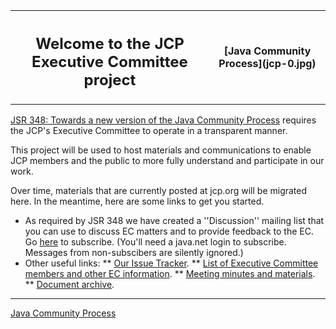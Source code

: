 <table width="100%" border="0" cellspacing="0" cellpadding="0">
<tr>
<th><h2>Welcome to the JCP Executive Committee project</h2></th>
<th>[Java Community Process](jcp-0.jpg) </th>
</tr>
</table>

[JSR 348: Towards a new version of the Java Community Process](http://jcp.org/en/jsr/detail?id=348) requires the JCP's Executive Committee to operate in a transparent manner. 

This project will be used to host materials and communications to enable JCP members and the public to more fully understand and participate in our work.

Over time, materials that are currently posted at jcp.org will be migrated here. In the meantime, here are some links to get you started.

* As required by JSR 348 we have created a ''Discussion'' mailing list that you can use to discuss EC matters and to provide feedback to the EC. Go <a href="http://java.net/projects/jcp-ec/lists">here</a> to subscribe. (You'll need a java.net login to subscribe. Messages from non-subscibers are silently ignored.) 
* Other useful links:
** <a href="http://java.net/jira/browse/JCP_EC">Our Issue Tracker</a>.
** <a href="http://jcp.org/en/participation/committee">List of Executive Committee members and other EC information</a>.
** <a href="http://jcp.org/en/resources/EC_summaries">Meeting minutes and materials</a>.
** <a href="http://java.net/projects/jcp-ec/pages/DocumentIndex">Document archive</a>.
----

[Java Community Process](./jcp-process.jpg)

